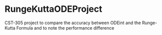 # RungeKuttaODEProject
CST-305 project to compare the accuracy between ODEint and the Runge-Kutta Formula and to note the performance difference
